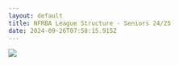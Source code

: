 ```yaml
---
layout: default
title: NFRBA League Structure - Seniors 24/25
date: 2024-09-26T07:58:15.915Z
---
```

![](/images/uploads/divisions2425v1.jpg)